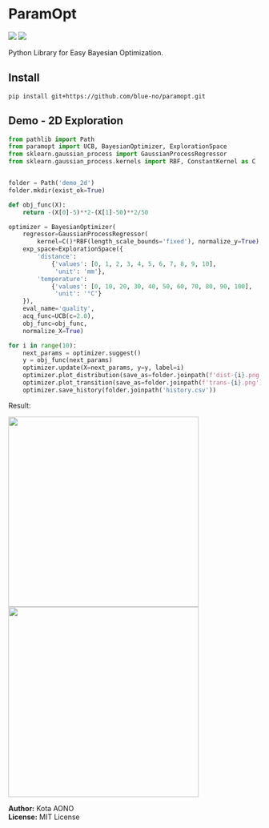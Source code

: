 # ParamOpt
<img src="https://img.shields.io/badge/version-v2.0.1-blue"> <img src="https://img.shields.io/badge/coverage-92%25-green">

Python Library for Easy Bayesian Optimization.

## Install
```
pip install git+https://github.com/blue-no/paramopt.git
```

## Demo - 2D Exploration
```Python
from pathlib import Path
from paramopt import UCB, BayesianOptimizer, ExplorationSpace
from sklearn.gaussian_process import GaussianProcessRegressor
from sklearn.gaussian_process.kernels import RBF, ConstantKernel as C


folder = Path('demo_2d')
folder.mkdir(exist_ok=True)

def obj_func(X):
    return -(X[0]-5)**2-(X[1]-50)**2/50

optimizer = BayesianOptimizer(
    regressor=GaussianProcessRegressor(
        kernel=C()*RBF(length_scale_bounds='fixed'), normalize_y=True),
    exp_space=ExplorationSpace({
        'distance':
            {'values': [0, 1, 2, 3, 4, 5, 6, 7, 8, 9, 10],
             'unit': 'mm'},
        'temperature':
            {'values': [0, 10, 20, 30, 40, 50, 60, 70, 80, 90, 100],
             'unit': '°C'}
    }),
    eval_name='quality',
    acq_func=UCB(c=2.0),
    obj_func=obj_func,
    normalize_X=True)

for i in range(10):
    next_params = optimizer.suggest()
    y = obj_func(next_params)
    optimizer.update(X=next_params, y=y, label=i)
    optimizer.plot_distribution(save_as=folder.joinpath(f'dist-{i}.png'))
    optimizer.plot_transition(save_as=folder.joinpath(f'trans-{i}.png'))
    optimizer.save_history(folder.joinpath('history.csv'))
```

Result:

<img src="https://user-images.githubusercontent.com/88641432/210160117-516719d3-4011-43b3-ab26-4e1dc4af977c.gif" width="380px"><img src="https://user-images.githubusercontent.com/88641432/210160119-ed57d822-5943-4dac-a901-6e67ad8442b7.gif" width="380px">

**Author:** Kota AONO  
**License:** MIT License
